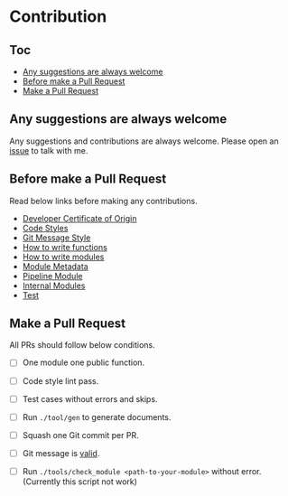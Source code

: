 # Contribution

## Toc

<!-- MarkdownTOC GFM -->

- [Any suggestions are always welcome](#any-suggestions-are-always-welcome)
- [Before make a Pull Request](#before-make-a-pull-request)
- [Make a Pull Request](#make-a-pull-request)

<!-- /MarkdownTOC -->

## Any suggestions are always welcome

Any suggestions and contributions are always welcome. Please open an [issue][] to talk with me.

## Before make a Pull Request

Read below links before making any contributions.

- [Developer Certificate of Origin](./dco.md)
- [Code Styles](./code-styles.md)
- [Git Message Style](./git-message.md)
- [How to write functions](./how-to-write-functions.md)
- [How to write modules](./how-to-write-modules.md)
- [Module Metadata](./module-metadata.md)
- [Pipeline Module](./pipeline-module.md)
- [Internal Modules](./internal-modules.md)
- [Test](./test.md)

## Make a Pull Request

All PRs should follow below conditions.

- [ ] One module one public function.
- [ ] Code style lint pass.
- [ ] Test cases without errors and skips.
- [ ] Run `./tool/gen` to generate documents.
- [ ] Squash one Git commit per PR.
- [ ] Git message is [valid](./git-message.md).
- [ ] Run `./tools/check_module <path-to-your-module>` without error. (Currently this script not work)


<!-- Links -->

[issue]: https://github.com/adoyle-h/dotfiles/issues
